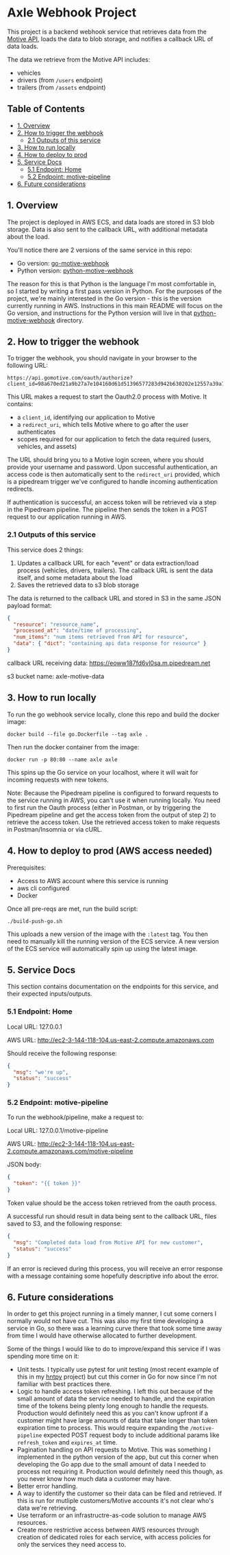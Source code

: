 # Axle Webhook Project

This project is a backend webhook service that retrieves data from the [Motive API](https://developer.gomotive.com/reference/introduction), loads the data to blob storage, and notifies a callback URL of data loads.

The data we retrieve from the Motive API includes:

- vehicles
- drivers (from `/users` endpoint)
- trailers (from `/assets` endpoint)

## Table of Contents

- [1. Overview](#1-overview)
- [2. How to trigger the webhook](#2-how-to-trigger-the-webhook)
  - [2.1 Outputs of this service](#21-outputs-of-this-service)
- [3. How to run locally](#3-how-to-run-locally)
- [4. How to deploy to prod](#4-how-to-deploy-to-prod-aws-access-needed)
- [5. Service Docs](#5-service-docs)
  - [5.1 Endpoint: Home](#51-endpoint-home)
  - [5.2 Endpoint: motive-pipeline](#52-endpoint-motive-pipeline)
- [6. Future considerations](#6-future-considerations)

## 1. Overview

The project is deployed in AWS ECS, and data loads are stored in S3 blob storage. Data is also sent to the callback URL, with additional metadata about the load.

You'll notice there are 2 versions of the same service in this repo:

- Go version: [go-motive-webhook](https://github.com/h-morgan/axle-motive-webhook/tree/main/go-motive-webhook)
- Python version: [python-motive-webhook](https://github.com/h-morgan/axle-motive-webhook/tree/main/python-motive-webhook)

The reason for this is that Python is the language I'm most comfortable in, so I started by writing a first pass version in Python. For the purposes of the project, we're mainly interested in the Go version - this is the version currently running in AWS. Instructions in this main README will focus on the Go version, and instructions for the Python version will live in that [python-motive-webhook](https://github.com/h-morgan/axle-motive-webhook/tree/main/python-motive-webhook) directory.

## 2. How to trigger the webhook

To trigger the webhook, you should navigate in your browser to the following URL:

```
https://api.gomotive.com/oauth/authorize?client_id=98a670ed21a9b27a7e104160d61d51396577283d942b630202e12557a39a76f4&redirect_uri=https://eovvvgjxrp54hso.m.pipedream.net&response_type=code&scope=users.read%20vehicles.read%20assets.read
```

This URL makes a request to start the Oauth2.0 process with Motive. It contains:

- a `client_id`, identifying our application to Motive
- a `redirect_uri`, which tells Motive where to go after the user authenticates
- scopes required for our application to fetch the data required (users, vehicles, and assets)

The URL should bring you to a Motive login screen, where you should provide your username and password. Upon successful authentication, an access code is then automatically sent to the `redirect_uri` provided, which is a pipedream trigger we've configured to handle incoming authentication redirects.

If authentication is successful, an access token will be retrieved via a step in the Pipedream pipeline. The pipeline then sends the token in a POST request to our application running in AWS.

### 2.1 Outputs of this service

This service does 2 things:

1. Updates a callback URL for each "event" or data extraction/load process (vehicles, drivers, trailers). The callback URL is sent the data itself, and some metadata about the load
2. Saves the retrieved data to s3 blob storage

The data is returned to the callback URL and stored in S3 in the same JSON payload format:

```json
{
  "resource": "resource_name",
  "processed_at": "date/time of processing",
  "num_items": "num items retrieved from API for resource",
  "data": { "dict": "containing api data response for resource" }
}
```

callback URL receiving data: https://eoww187fd6vl0sa.m.pipedream.net

s3 bucket name: axle-motive-data

## 3. How to run locally

To run the go webhook service locally, clone this repo and build the docker image:

```
docker build --file go.Dockerfile --tag axle .
```

Then run the docker container from the image:

```
docker run -p 80:80 --name axle axle
```

This spins up the Go service on your localhost, where it will wait for incoming requests with new tokens.

Note: Because the Pipedream pipeline is configured to forward requests to the service running in AWS, you can't use it when running locally. You need to first run the Oauth process (either in Postman, or by triggering the Pipedream pipeline and get the access token from the output of step 2) to retrieve the access token. Use the retrieved access token to make requests in Postman/Insomnia or via cURL.

## 4. How to deploy to prod (AWS access needed)

Prerequisites:

- Access to AWS account where this service is running
- aws cli configured
- Docker

Once all pre-reqs are met, run the build script:

```
./build-push-go.sh
```

This uploads a new version of the image with the `:latest` tag. You then need to manually kill the running version of the ECS service. A new version of the ECS service will automatically spin up using the latest image.

## 5. Service Docs

This section contains documentation on the endpoints for this service, and their expected inputs/outputs.

### 5.1 Endpoint: Home

Local URL: 127.0.0.1

AWS URL: http://ec2-3-144-118-104.us-east-2.compute.amazonaws.com

Should receive the following response:

```json
{
  "msg": "we're up",
  "status": "success"
}
```

### 5.2 Endpoint: motive-pipeline

To run the webhook/pipeline, make a request to:

Local URL: 127.0.0.1/motive-pipeline

AWS URL: http://ec2-3-144-118-104.us-east-2.compute.amazonaws.com/motive-pipeline

JSON body:

```json
{
  "token": "{{ token }}"
}
```

Token value should be the access token retrieved from the oauth process.

A successful run should result in data being sent to the callback URL, files saved to S3, and the following response:

```json
{
  "msg": "Completed data load from Motive API for new customer",
  "status": "success"
}
```

If an error is recieved during this process, you will receive an error response with a message containing some hopefully descriptive info about the error.

## 6. Future considerations

In order to get this project running in a timely manner, I cut some corners I normally would not have cut. This was also my first time developing a service in Go, so there was a learning curve there that took some time away from time I would have otherwise allocated to further development.

Some of the things I would like to do to improve/expand this service if I was spending more time on it:

- Unit tests. I typically use pytest for unit testing (most recent example of this in my [hntpy](https://github.com/h-morgan/hntpy/tree/main/tests) project) but cut this corner in Go for now since I'm not familiar with best practices there.
- Logic to handle access token refreshing. I left this out because of the small amount of data the service needed to handle, and the expiration time of the tokens being plenty long enough to handle the requests. Production would definitely need this as you can't know upfront if a customer might have large amounts of data that take longer than token expiration time to process. This would require expanding the `/motive-pipeline` expected POST request body to include additional params like `refresh_token` and `expires_at` time.
- Pagination handling on API requests to Motive. This was something I implemented in the python version of the app, but cut this corner when developing the Go app due to the small amount of data I needed to process not requiring it. Production would definitely need this though, as you never know how much data a customer may have.
- Better error handling.
- A way to identify the customer so their data can be filed and retrieved. If this is run for mutliple customers/Motive accounts it's not clear who's data we're retrieving.
- Use terraform or an infrastructre-as-code solution to manage AWS resources.
- Create more restrictive access between AWS resources through creation of dedicated roles for each service, with access policies for only the services they need access to.
